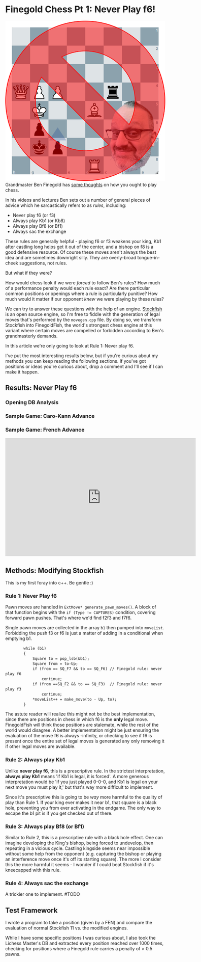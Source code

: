# Finegold Chess Pt 1: Never Play f6!
![Never Play f6](never_play_f6.png)
Grandmaster Ben Finegold has [some thoughts](https://www.reddit.com/r/chess/comments/e4m2ae/does_someone_know_all_or_some_of_ben_finegolds/) on how you ought to play chess.

In his videos and lectures Ben sets out a number of general pieces of advice which he sarcastically refers to as *rules*, including:
 * Never play f6 (or f3)
 * Always play Kb1 (or Kb8)
 * Always play Bf8 (or Bf1)
 * Always sac the exchange

These rules are generally helpful - playing f6 or f3 weakens your king, Kb1 after castling long helps get it out of the center, and a bishop on f8 is a good defensive resource.  Of course these moves aren't always the best idea and are sometimes downright silly.  They are overly-broad tongue-in-cheek suggestions, not rules.  

But what if they were?

How would chess look if we were *forced* to follow Ben's rules?  How much of a performance penalty would each rule exact?  Are there particular common positions or openings where a rule is particularly punitive?  How much would it matter if our opponent *knew* we were playing by these rules?

We can try to answer these questions with the help of an engine.  [Stockfish](https://stockfishchess.org/) is an open source engine, so I'm free to fiddle with the generation of legal moves that's performed by the `movegen.cpp` file.  By doing so, we transform Stockfish into FinegoldFish, the world's strongest chess engine at this variant where certain moves are compelled or forbidden according to Ben's grandmasterly demands.

In this article we're only going to look at Rule 1: Never play f6.

I've put the most interesting results below, but if you're curious about my methods you can keep reading the following sections.  If you've got positions or ideas you're curious about, drop a comment and I'll see if I can make it happen.

## Results: Never Play f6

### Opening DB Analysis


### Sample Game: Caro-Kann Advance

### Sample Game: French Advance

<iframe width="600" height="371" src="https://lichess.org/study/embed/9HUPUTCa/dAggmhu8#last" frameborder=0></iframe>

## Methods: Modifying Stockfish
This is my first foray into c++.  Be gentle :) 

### Rule 1: Never Play f6
Pawn moves are handled in `ExtMove* generate_pawn_moves()`.  A block of that function begins with the `if (Type != CAPTURES)` condition, covering forward pawn pushes.  That's where we'd find f2f3 and f7f6.

Single pawn moves are collected in the array `b1` then pumped into `moveList`.  Forbidding the push f3 or f6 is just a matter of adding in a conditional when emptying b1.
```
        while (b1)
        {
            Square to = pop_lsb(&b1);
            Square from = to-Up;
            if (from == SQ_F7 && to == SQ_F6) // Finegold rule: never play f6
                continue;
            if (from ==SQ_F2 && to == SQ_F3)  // Finegold rule: never play f3
                continue;
            *moveList++ = make_move(to - Up, to);
        }
```

The astute reader will realize this might not be the best implementation, since there are positions in chess in which f6 is the **only** legal move.  FinegoldFish will think those positions are stalemate, while the rest of the world would disagree.  A better implementation might be just ensuring the evaluation of the move f6 is always -infinity, or checking to see if f6 is present once the entire set of legal moves is generated any only removing it if other legal moves are available.
### Rule 2: Always play Kb1
Unlike **never play f6**, this is a prescriptive rule.  In the strictest interpretation, **always play Kb1** means 'if Kb1 is legal, it is forced'.  A more generous interpretation would be 'if you just played 0-0-0, and Kb1 is legal on your next move you must play it,' but that's way more difficult to implement.

Since it's prescriptive this is going to be *way* more harmful to the quality of play than Rule 1.  If your king ever makes it near b1, that square is a black hole, preventing you from ever activating in the endgame.  The only way to escape the b1 pit is if you get checked out of there.

### Rule 3: Always play Bf8 (or Bf1)
Similar to Rule 2, this is a prescriptive rule with a black hole effect.  One can imagine developing the King's bishop, being forced to undevelop, then repeating in a vicious cycle.  Castling kingside seems near impossible without some help from the opponent (e.g. capturing the bishop or playing an interference move once it's off its starting square).  The more I consider this the more harmful it seems - I wonder if *I* could beat Stockfish if it's kneecapped with this rule.

### Rule 4: Always sac the exchange
A trickier one to implement.  #TODO

## Test Framework

I wrote a program to take a position (given by a FEN) and compare the evaluation of normal Stockfish 11 vs. the modified engines.  

While I have some specific positions I was curious about, I also took the Lichess Master's DB and extracted every position reached over 1000 times, checking for positions where a Finegold rule carries a penalty of > 0.5 pawns.  

[^1]: I chose to modify Stockfish 11, as it was the last version of Stockfish with a purely hand-crafted evaluation function instead of one partially or fully trained by neural nets (NNUE).  Since those neural nets are trained on games with normal, non-Finegold, rules I thought it best to avoid them.  Maybe it doesn't make a difference, since surely the hand-crafted evaluations contain weights and values that have been tuned in normal chess games, but OK who knows.
